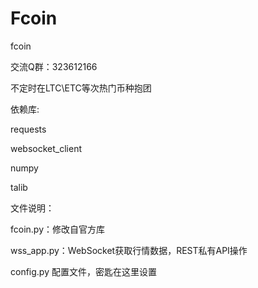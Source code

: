 # Fcoin
fcoin


交流Q群：323612166

不定时在LTC\ETC等次热门币种抱团

依赖库:

requests

websocket_client

numpy

talib

文件说明：

fcoin.py：修改自官方库

wss_app.py：WebSocket获取行情数据，REST私有API操作

config.py 配置文件，密匙在这里设置
